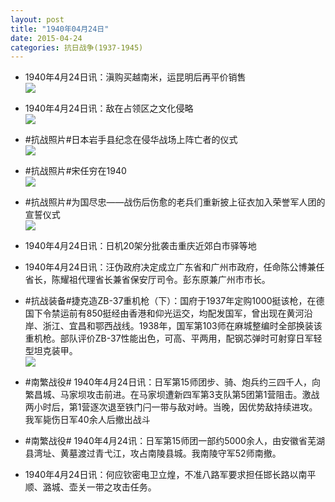```yaml
---
layout: post
title: "1940年04月24日"
date: 2015-04-24
categories: 抗日战争(1937-1945)
---
```


<meta name="referrer" content="no-referrer" />

- 1940年4月24日讯：滇购买越南米，运昆明后再平价销售 <br/><img src="https://ww4.sinaimg.cn/large/aca367d8jw1ergzdzog7ij204h08v3yz.jpg" />

- 1940年4月24日讯：敌在占领区之文化侵略 <br/><img src="https://ww3.sinaimg.cn/large/aca367d8jw1ergxn8494bj209311jq89.jpg" />

- #抗战照片#日本岩手县纪念在侵华战场上阵亡者的仪式 <br/><img src="https://ww1.sinaimg.cn/large/aca367d8jw1ergo4m5dbrj20m80f6aem.jpg" />

- #抗战照片#宋任穷在1940 <br/><img src="https://ww1.sinaimg.cn/large/aca367d8gw1ergl2qnjokj20pa0wcq7a.jpg" />

- #抗战照片#为国尽忠——战伤后伤愈的老兵们重新披上征衣加入荣誉军人团的宣誓仪式 <br/><img src="https://ww1.sinaimg.cn/large/aca367d8jw1ergkmynejhj20ae0b43yp.jpg" />

- 1940年4月24日讯：日机20架分批袭击重庆近郊白市驿等地 

- 1940年4月24日讯：汪伪政府决定成立广东省和广州市政府，任命陈公博兼任省长，陈耀祖代理省长兼省保安厅司令。彭东原兼广州市市长。 

- #抗战装备#捷克造ZB-37重机枪（下）：国府于1937年定购1000挺该枪，在德国下令禁运前有850挺经由香港和仰光运交，均配发国军，曾出现在黄河沿岸、浙江、宜昌和鄂西战线。1938年，国军第103师在麻城整编时全部换装该重机枪。部队评价ZB-37性能出色，可高、平两用，配钢芯弹时可射穿日军轻型坦克装甲。 <br/><img src="https://ww1.sinaimg.cn/large/aca367d8jw1ergfg27bgij20b40tr795.jpg" />

- #南繁战役# 1940年4月24日讯：日军第15师团步、骑、炮兵约三四千人，向繁昌城、马家坝攻击前进。在马家坝遭新四军第3支队第5团第1营阻击。激战两小时后，第1营逐次退至铁门闩一带与敌对峙。当晚，因优势敌持续进攻。我军毙伤日军40余人后撤出战斗 

- #南繁战役# 1940年4月24讯：日军第15师团一部约5000余人，由安徽省芜湖县湾址、黄墓渡过青弋江，攻占南陵县城。我南陵守军52师南撤。 

- 1940年4月24日讯：何应钦密电卫立煌，不准八路军要求担任邯长路以南平顺、潞城、壶关一带之攻击任务。 

